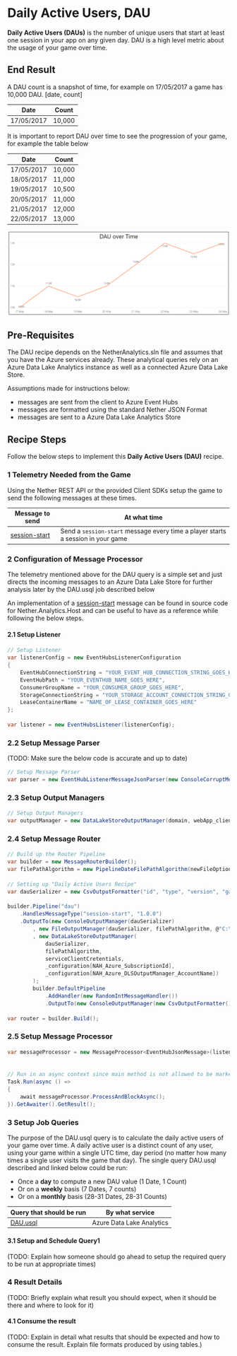 # Daily Active Users, DAU

__Daily Active Users (DAUs)__ is the number of unique users that start at least one session in your app on any given day. DAU is a high level metric about the usage of your game over time. 

## End Result

 A DAU count is a snapshot of time, for example on 17/05/2017 a game has 10,000 DAU. [date, count]

| Date         | Count          |
| -------------|:--------------:|
| 17/05/2017   | 10,000         |
 
 It is important to report DAU over time to see the progression of your game, for example the table below

| Date         | Count          |
| -------------|:--------------:|
| 17/05/2017   | 10,000         |
| 18/05/2017   | 11,000         |
| 19/05/2017   | 10,500         |
| 20/05/2017   | 11,000         |
| 21/05/2017   | 12,000         |
| 22/05/2017   | 13,000         |

![DAU over Time Graph](../../images/analytics/DAUReciepe/dauovertime.jpg)

## Pre-Requisites

The DAU recipe depends on the NetherAnalytics.sln file and assumes that you have the Azure services already. These analytical queries rely on an Azure Data Lake Analytics instance as well as a connected Azure Data Lake Store.

Assumptions made for instructions below:
* messages are sent from the client to Azure Event Hubs
* messages are formatted using the standard Nether JSON Format
* messages are sent to a Azure Data Lake Analytics Store

## Recipe Steps

Follow the below steps to implement this __Daily Active Users (DAU)__ recipe. 


### 1 Telemetry Needed from the Game

Using the Nether REST API or the provided Client SDKs setup the game to send the following messages at these times.

| Message to send                    | At what time                              |
|------------------------------------|-------------------------------------------|
| [session-start](https://github.com/MicrosoftDX/nether/blob/master/src/Nether.Analytics.MessageFormats/SessionStart.cs)      | Send a ```session-start``` message every time a player starts a session in your game |


### 2 Configuration of Message Processor

The telemetry mentioned above for the DAU query is a simple set and just directs the incoming messages to an Azure Data Lake Store for further analysis later by the DAU.usql job described below

An implementation of a [session-start](https://github.com/MicrosoftDX/nether/blob/master/src/Nether.Analytics.Host/ProgramEx.cs) message can be found in source code for Nether.Analytics.Host and can be useful to have as a reference while following the below steps.

#### 2.1 Setup Listener


```cs
// Setup Listener
var listenerConfig = new EventHubsListenerConfiguration
{
    EventHubConnectionString = "YOUR_EVENT_HUB_CONNECTION_STRING_GOES_HERE",
    EventHubPath = "YOUR_EVENTHUB_NAME_GOES_HERE",
    ConsumerGroupName = "YOUR_CONSUMER_GROUP_GOES_HERE",
    StorageConnectionString = "YOUR_STORAGE_ACCOUNT_CONNECTION_STRING_GOES_HERE",
    LeaseContainerName = "NAME_OF_LEASE_CONTAINER_GOES_HERE"
};

var listener = new EventHubsListener(listenerConfig);
```

### 2.2 Setup Message Parser

(TODO: Make sure the below code is accurate and up to date)
```cs
// Setup Message Parser
var parser = new EventHubListenerMessageJsonParser(new ConsoleCorruptMessageHandler());
```

### 2.3 Setup Output Managers
```cs
// Setup Output Managers
var outputManager = new DataLakeStoreOutputManager(domain, webApp_clientId, clientSecret, subscriptionId, adlsAccountName);
```

### 2.4 Setup Message Router
```cs
// Build up the Router Pipeline
var builder = new MessageRouterBuilder();
var filePathAlgorithm = new PipelineDateFilePathAlgorithm(newFileOption: NewFileNameOptions.Every5Minutes);

// Setting up "Daily Active Users Recipe"
var dauSerializer = new CsvOutputFormatter("id", "type", "version", "gameSession", "enqueueTimeUtc", "gamerTag");

builder.Pipeline("dau")
    .HandlesMessageType("session-start", "1.0.0")
    .OutputTo(new ConsoleOutputManager(dauSerializer)
        , new FileOutputManager(dauSerializer, filePathAlgorithm, @"C:\dev\USQLDataRoot")
        , new DataLakeStoreOutputManager(
            dauSerializer,
            filePathAlgorithm,
            serviceClientCretentials,
            _configuration[NAH_Azure_SubscriptionId],
            _configuration[NAH_Azure_DLSOutputManager_AccountName])
        );
        builder.DefaultPipeline
            .AddHandler(new RandomIntMessageHandler())
            .OutputTo(new ConsoleOutputManager(new CsvOutputFormatter()));

var router = builder.Build();
```

### 2.5 Setup Message Processor
```cs
var messageProcessor = new MessageProcessor<EventHubJsonMessage>(listener, parser, router);


// Run in an async context since main method is not allowed to be marked as async
Task.Run(async () =>
{
    await messageProcessor.ProcessAndBlockAsync();
}).GetAwaiter().GetResult();
```

### 3 Setup Job Queries
The purpose of the DAU.usql query is to calculate the daily active users of your game over time. A daily active user is a distinct count of any user, using your game within a single UTC time, day period (no matter how many times a single user visits the game that day). The single query DAU.usql described and linked below could be run:
* Once a __day__ to compute a new DAU value (1 Date, 1 Count)
* Or on a __weekly__ basis (7 Dates, 7 counts)
* Or on a __monthly__ basis (28-31 Dates, 28-31 Counts)


| Query that should be run           | By what service                           |
|------------------------------------|-------------------------------------------|
| [DAU.usql](../../../src/Nether.Analytics.DataLake.Jobs/DAU.usql) | Azure Data Lake Analytics |

#### 3.1 Setup and Schedule Query1

(TODO: Explain how someone should go ahead to setup the required query to be run at appropriate times)

### 4 Result Details

(TODO: Briefly explain what result you should expect, when it should be there and where to look for it)

#### 4.1 Consume the result

(TODO: Explain in detail what results that should be expected and how to consume the result. Explain file formats produced by using tables.)
